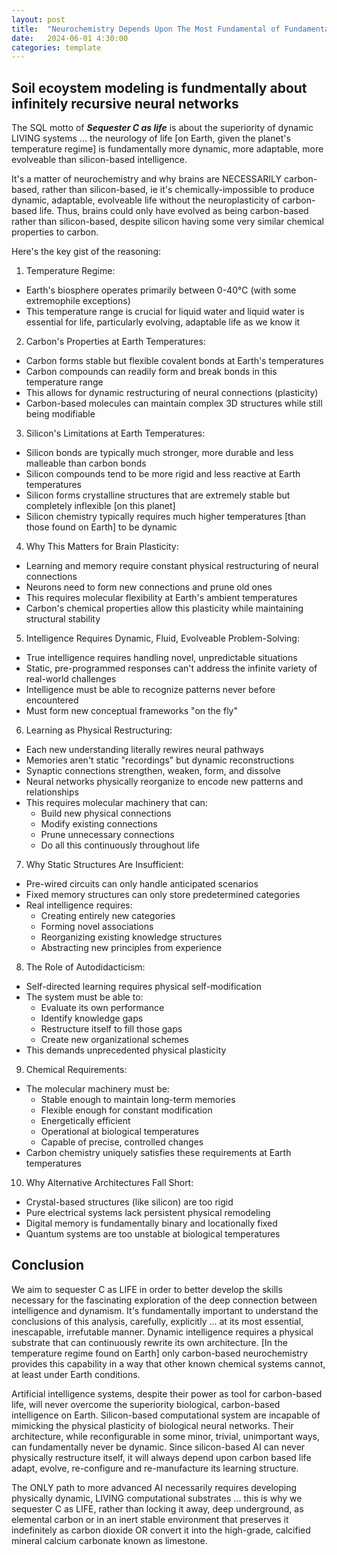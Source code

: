 ```yaml
---
layout: post
title:  "Neurochemistry Depends Upon The Most Fundamental of Fundamentals for Dynamic Life"
date:   2024-06-01 4:30:00
categories: template
---
```


## Soil ecoystem modeling is fundmentally about infinitely recursive neural networks

The SQL motto of ***Sequester C as life*** is about the superiority of dynamic LIVING systems ... the neurology of life [on Earth, given the planet's temperature regime] is fundamentally more dynamic, more adaptable, more evolveable than silicon-based intelligence.

It's a matter of neurochemistry and why brains are NECESSARILY carbon-based, rather than silicon-based, ie it's chemically-impossible to produce dynamic, adaptable, evolveable life without the neuroplasticity of carbon-based life. Thus, brains could only have evolved as being carbon-based rather than silicon-based, despite silicon having some very similar chemical properties to carbon. 

Here's the key gist of the reasoning:

1. Temperature Regime:

- Earth's biosphere operates primarily between 0-40°C (with some extremophile exceptions)
- This temperature range is crucial for liquid water and liquid water is essential for life, particularly evolving, adaptable life as we know it 

2. Carbon's Properties at Earth Temperatures:

- Carbon forms stable but flexible covalent bonds at Earth's temperatures
- Carbon compounds can readily form and break bonds in this temperature range
- This allows for dynamic restructuring of neural connections (plasticity)
- Carbon-based molecules can maintain complex 3D structures while still being modifiable

3. Silicon's Limitations at Earth Temperatures:

- Silicon bonds are typically much stronger, more durable and less malleable than carbon bonds
- Silicon compounds tend to be more rigid and less reactive at Earth temperatures
- Silicon forms crystalline structures that are extremely stable but completely inflexible [on this planet]
- Silicon chemistry typically requires much higher temperatures [than those found on Earth] to be dynamic

4. Why This Matters for Brain Plasticity:

- Learning and memory require constant physical restructuring of neural connections
- Neurons need to form new connections and prune old ones
- This requires molecular flexibility at Earth's ambient temperatures
- Carbon's chemical properties allow this plasticity while maintaining structural stability

5. Intelligence Requires Dynamic, Fluid, Evolveable Problem-Solving:

- True intelligence requires handling novel, unpredictable situations
- Static, pre-programmed responses can't address the infinite variety of real-world challenges
- Intelligence must be able to recognize patterns never before encountered
- Must form new conceptual frameworks "on the fly"

6. Learning as Physical Restructuring:

- Each new understanding literally rewires neural pathways
- Memories aren't static "recordings" but dynamic reconstructions
- Synaptic connections strengthen, weaken, form, and dissolve
- Neural networks physically reorganize to encode new patterns and relationships
- This requires molecular machinery that can:
  * Build new physical connections
  * Modify existing connections
  * Prune unnecessary connections
  * Do all this continuously throughout life

7. Why Static Structures Are Insufficient:

- Pre-wired circuits can only handle anticipated scenarios
- Fixed memory structures can only store predetermined categories
- Real intelligence requires:
  * Creating entirely new categories
  * Forming novel associations
  * Reorganizing existing knowledge structures
  * Abstracting new principles from experience

8. The Role of Autodidacticism:

- Self-directed learning requires physical self-modification
- The system must be able to:
  * Evaluate its own performance
  * Identify knowledge gaps
  * Restructure itself to fill those gaps
  * Create new organizational schemes
- This demands unprecedented physical plasticity

9. Chemical Requirements:

- The molecular machinery must be:
  * Stable enough to maintain long-term memories
  * Flexible enough for constant modification
  * Energetically efficient
  * Operational at biological temperatures
  * Capable of precise, controlled changes
- Carbon chemistry uniquely satisfies these requirements at Earth temperatures

10. Why Alternative Architectures Fall Short:
- Crystal-based structures (like silicon) are too rigid
- Pure electrical systems lack persistent physical remodeling
- Digital memory is fundamentally binary and locationally fixed
- Quantum systems are too unstable at biological temperatures


## Conclusion 

We aim to sequester C as LIFE in order to better develop the skills necessary for the fascinating exploration of the deep connection between intelligence and dynamism. It's fundamentally important to understand the conclusions of this analysis, carefully, explicitly ... at its most essential, inescapable, irrefutable manner. Dynamic intelligence requires a physical substrate that can continuously rewrite its own architecture. [In the temperature regime found on Earth] only carbon-based neurochemistry provides this capability in a way that other known chemical systems cannot, at least under Earth conditions. 

Artificial intelligence systems, despite their power as tool for carbon-based life, will never overcome the superiority biological, carbon-based intelligence on Earth. Silicon-based computational system are incapable of mimicking the physical plasticity of biological neural networks. Their architecture, while reconfigurable in some minor, trivial, unimportant ways, can fundamentally never be dynamic. Since silicon-based AI can never physically restructure itself, it will always depend upon carbon based life adapt, evolve, re-configure and re-manufacture its learning structure.

The ONLY path to more advanced AI necessarily requires developing physically dynamic, LIVING computational substrates ... this is why we sequester C as LIFE, rather than locking it away, deep underground, as elemental carbon or in an inert stable environment that preserves it indefinitely as carbon dioxide OR convert it into the high-grade, calcified mineral calcium carbonate known as limestone.
